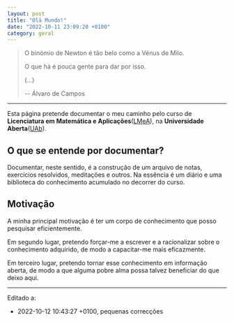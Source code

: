 ```yaml
---
layout: post
title: "Olá Mundo!"
date: "2022-10-11 23:09:20 +0100"
category: geral
---
```


>
> O binómio de Newton é tão belo como a Vénus de Milo.
>
> O que há é pouca gente para dar por isso.
>
> (...)
>
> -- Álvaro de Campos

---

Esta página pretende documentar o meu caminho pelo curso de **Licenciatura em
Matemática e Aplicações**([LMeA]), na **Universidade Aberta**([UAb]).

## O que se entende por documentar?

Documentar, neste sentido, é a construção de um arquivo de notas, exercícios
resolvidos, meditações e outros. Na essência é um diário e uma biblioteca do
conhecimento acumulado no decorrer do curso.

## Motivação

A minha principal motivação é ter um corpo de conhecimento que posso pesquisar
eficientemente.

Em segundo lugar, pretendo forçar-me a escrever e a racionalizar sobre o
conhecimento adquirido, de modo a capacitar-me mais eficazmente.

Em terceiro lugar, pretendo tornar esse conhecimento em informação aberta, de
modo a que alguma pobre alma possa talvez beneficiar do que deixo aqui.


[LMeA]: https://guiadoscursos.uab.pt/cursos/licenciatura-em-matematica-e-aplicacoes/
[UAb]: https://portal.uab.pt


---

Editado a:
- 2022-10-12 10:43:27 +0100, pequenas correcções
